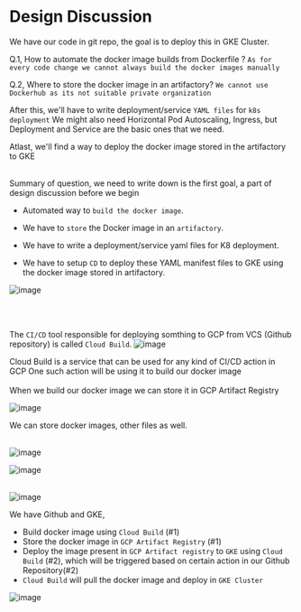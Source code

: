 # Design Discussion
We have our code in git repo, the goal is to deploy this in GKE Cluster.

Q.1, How to automate the docker image builds from Dockerfile ?
`As for every code change we cannot always build the docker images manually`

Q.2, Where to store the docker image in an artifactory?
`We cannot use Dockerhub as its not suitable private organization`

After this, we'll have to write deployment/service `YAML files` for `k8s deployment`
We might also need Horizontal Pod Autoscaling, Ingress, but Deployment and Service are the basic ones that we need.

Atlast, we'll find a way to deploy the docker image stored in the artifactory to GKE
<br> </br>

Summary of question, we need to write down is the first goal, a part of design discussion before we begin
- Automated way to `build the docker image`.

- We have to `store` the Docker image in an `artifactory`.

- We have to write a deployment/service yaml files for K8 deployment.

- We have to setup `CD` to deploy these YAML manifest files to GKE using the docker image stored in artifactory.

![image](https://github.com/user-attachments/assets/39f37f4d-6123-4040-a2a2-cac719dc9232)

<br> </br>

The `CI/CD` tool responsible for deploying somthing to GCP from VCS (Github repository) is called `Cloud Build`.
![image](https://github.com/user-attachments/assets/09d47434-d70f-4bcc-b50e-79b159df2491)

Cloud Build is a service that can be used for any kind of CI/CD action in GCP
One such action will be using it to build our docker image
<br></br>
When we build our docker image we can store it in GCP Artifact Registry

![image](https://github.com/user-attachments/assets/63d8abd9-9221-4d07-a068-1920f462d4a2)

We can store docker images, other files as well.
<br></br>

![image](https://github.com/user-attachments/assets/19014e38-1b78-406f-84ad-b1ca4d8c4b2b)

![image](https://github.com/user-attachments/assets/6bdcf322-abd9-4050-a690-0109d8c854ff)
<br></br>

![image](https://github.com/user-attachments/assets/7e7ea27a-88fe-4423-a16a-ad3834e29856)

We have Github and GKE,
- Build docker image using `Cloud Build` (#1)
- Store the docker image in `GCP Artifact Registry` (#1)
- Deploy the image present in `GCP Artifact registry` to `GKE` using `Cloud Build` (#2), which will be triggered based on certain action in our Github Repository(#2)
- `Cloud Build` will pull the docker image and deploy in `GKE Cluster`

![image](https://github.com/user-attachments/assets/0f45d917-2fd2-4465-b37a-6830e5f089bc)



